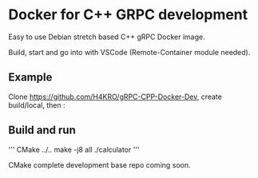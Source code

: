 # Docker for C++ GRPC development

Easy to use Debian stretch based C++ gRPC Docker image.

Build, start and go into with VSCode (Remote-Container module needed).

## Example

Clone https://github.com/H4KRO/gRPC-CPP-Docker-Dev, create build/local, then :

## Build and run
'''
CMake ../..
make -j8 all
./calculator
'''

CMake complete development base repo coming soon.
